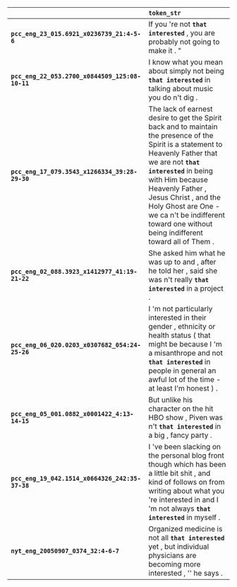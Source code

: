 |                                                 | `token_str`                                                                                                                                                                                                                                                                                                                                       |
|:------------------------------------------------|:--------------------------------------------------------------------------------------------------------------------------------------------------------------------------------------------------------------------------------------------------------------------------------------------------------------------------------------------------|
| **`pcc_eng_23_015.6921_x0236739_21:4-5-6`**     | If you 're not __``that interested``__ , you are probably not going to make it . "                                                                                                                                                                                                                                                                |
| **`pcc_eng_22_053.2700_x0844509_125:08-10-11`** | I know what you mean about simply not being __``that interested``__ in talking about music you do n't dig .                                                                                                                                                                                                                                       |
| **`pcc_eng_17_079.3543_x1266334_39:28-29-30`**  | The lack of earnest desire to get the Spirit back and to maintain the presence of the Spirit is a statement to Heavenly Father that we are not __``that interested``__ in being with Him because Heavenly Father , Jesus Christ , and the Holy Ghost are One - we ca n't be indifferent toward one without being indifferent toward all of Them . |
| **`pcc_eng_02_088.3923_x1412977_41:19-21-22`**  | She asked him what he was up to and , after he told her , said she was n't really __``that interested``__ in a project .                                                                                                                                                                                                                          |
| **`pcc_eng_06_020.0203_x0307682_054:24-25-26`** | I 'm not particularly interested in their gender , ethnicity or health status ( that might be because I 'm a misanthrope and not __``that interested``__ in people in general an awful lot of the time - at least I'm honest ) .                                                                                                                  |
| **`pcc_eng_05_001.0882_x0001422_4:13-14-15`**   | But unlike his character on the hit HBO show , Piven was n't __``that interested``__ in a big , fancy party .                                                                                                                                                                                                                                     |
| **`pcc_eng_19_042.1514_x0664326_242:35-37-38`** | I 've been slacking on the personal blog front though which has been a little bit shit , and kind of follows on from writing about what you 're interested in and I 'm not always __``that interested``__ in myself .                                                                                                                             |
| **`nyt_eng_20050907_0374_32:4-6-7`**            | Organized medicine is not all __``that interested``__ yet , but individual physicians are becoming more interested , '' he says .                                                                                                                                                                                                                 |